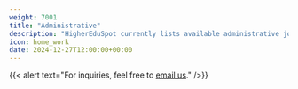 ```yaml
---
weight: 7001
title: "Administrative"
description: "HigherEduSpot currently lists available administrative job opportunities."
icon: home_work
date: 2024-12-27T12:00:00+00:00
---
```


{{< alert text="For inquiries, feel free to [email us](mailto:support@highereduspot.com)." />}}